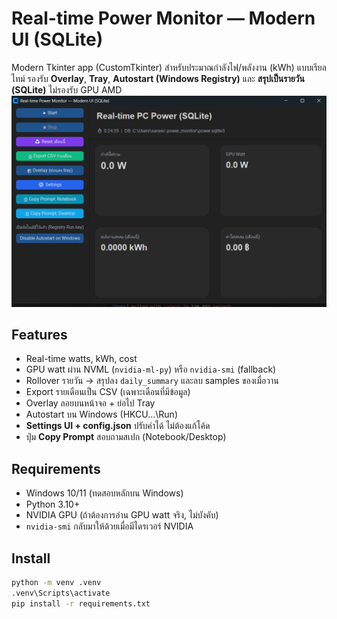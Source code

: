 # Real-time Power Monitor — Modern UI (SQLite)

Modern Tkinter app (CustomTkinter) สำหรับประมาณกำลังไฟ/พลังงาน (kWh) แบบเรียลไทม์
รองรับ **Overlay**, **Tray**, **Autostart (Windows Registry)** และ **สรุปเป็นรายวัน (SQLite)**
ไม่รองรับ GPU AMD
![screenshot](assets/screenshot_main.png)

## Features
- Real-time watts, kWh, cost
- GPU watt ผ่าน NVML (`nvidia-ml-py`) หรือ `nvidia-smi` (fallback)
- Rollover รายวัน → สรุปลง `daily_summary` และลบ samples ของเมื่อวาน
- Export รายเดือนเป็น CSV (เฉพาะเดือนที่มีข้อมูล)
- Overlay ลอยบนหน้าจอ + ย่อไป Tray
- Autostart บน Windows (HKCU\...\Run)
- **Settings UI + config.json** ปรับค่าได้ ไม่ต้องแก้โค้ด
- ปุ่ม **Copy Prompt** สอบถามสเปก (Notebook/Desktop)

## Requirements
- Windows 10/11 (ทดสอบหลักบน Windows)
- Python 3.10+
- NVIDIA GPU (ถ้าต้องการอ่าน GPU watt จริง, ไม่บังคับ)
- `nvidia-smi` กลับมาให้ด้วยเมื่อมีไดรเวอร์ NVIDIA

## Install
```bash
python -m venv .venv
.venv\Scripts\activate
pip install -r requirements.txt


